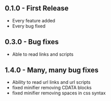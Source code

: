 ## 0.1.0 - First Release
* Every feature added
* Every bug fixed
## 0.3.0 - Bug fixes
* Able to read links and scripts
## 1.4.0 - Many, many bug fixes
* Ability to read url links and url scripts
* fixed minifier removing CDATA blocks
* fixed minifier removing spaces in css syntax
